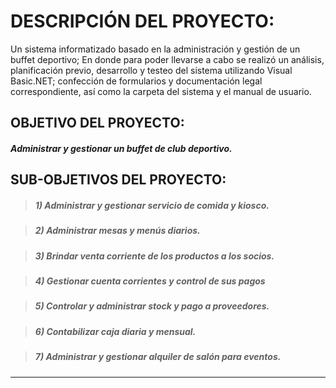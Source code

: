 # DESCRIPCIÓN DEL PROYECTO:

Un sistema informatizado basado en la administración y gestión de un buffet deportivo; En donde para poder llevarse a cabo se realizó un análisis, planificación previo, desarrollo y testeo del sistema utilizando Visual Basic.NET; confección de formularios y documentación legal correspondiente, así como la carpeta del sistema y el manual de usuario.


## OBJETIVO DEL PROYECTO:
#####  Administrar y gestionar un buffet de club deportivo.

## SUB-OBJETIVOS DEL PROYECTO:

> ##### 1) Administrar y gestionar servicio de comida y kiosco. 

> ##### 2) Administrar mesas y menús diarios. 

> ##### 3) Brindar venta corriente de los productos a los socios. 

> ##### 4) Gestionar cuenta corrientes y control de sus pagos

> ##### 5) Controlar y administrar stock y pago a proveedores. 

> ##### 6) Contabilizar caja diaria y mensual.

> ##### 7) Administrar y gestionar alquiler de salón para eventos.

------------

